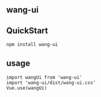 ## wang-ui

## QuickStart
```bash
npm install wang-ui
```


## usage
```
import wangUi from 'wang-ui'
import 'wang-ui/dist/wang-ui.css'
Vue.use(wangUi)
```
